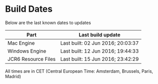 # Build Dates

Below are the last known dates to updates

Part | Last build update
-----|-----
Mac Engine | Last built: 02 Jun 2016; 20:03:37
Windows Engine | Last built: 12 Jun 2016; 19:44:33
JCR6 Resource Files | Last built: 15 Jun 2016; 23:42:29
All times are in CET (Central European Time: Amsterdam, Brussels, Paris, Madrid)



